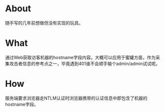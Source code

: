 # About
随手写的几年前想做但没有实现的玩具。
# What
通过Web获取访客机器的hostname字段内容。大概可以应用于蜜罐方面，作为采集攻击者信息的参考点之一，毕竟遇到401谁不会顺手输个admin/admin试试呢。
# How
服务端要求浏览器走NTLM认证时浏览器携带的认证信息中即包含了机器的hostname字段。



